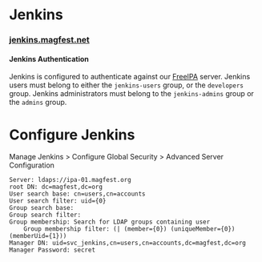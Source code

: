 # Jenkins
### [jenkins.magfest.net](https://jenkins.magfest.net)

<div class="bs-callout bs-callout-info bg-white">
  <h4>Jenkins Authentication</h4>
  Jenkins is configured to authenticate against our <a href="freeipa.html">FreeIPA</a>
  server. Jenkins users must belong to either the <code>jenkins-users</code> group, or
  the <code>developers</code> group. Jenkins administrators must belong to the
  <code>jenkins-admins</code> group or the <code>admins</code> group.
</div>

# Configure Jenkins

Manage Jenkins > Configure Global Security > Advanced Server Configuration

```
Server: ldaps://ipa-01.magfest.org
root DN: dc=magfest,dc=org
User search base: cn=users,cn=accounts
User search filter: uid={0}
Group search base:
Group search filter:
Group membership: Search for LDAP groups containing user
    Group membership filter: (| (member={0}) (uniqueMember={0}) (memberUid={1}))
Manager DN: uid=svc_jenkins,cn=users,cn=accounts,dc=magfest,dc=org
Manager Password: secret
```
